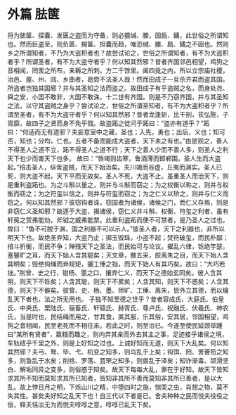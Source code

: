 # 外篇 胠箧
将为胠箧、探囊、发匮之盗而为守备，则必摄缄、縢，固扃、鐍，此世俗之所谓知也。然而巨盗至，则负匮、揭箧、担囊而趋，唯恐缄、縢、扃、鐍之不固也。然则乡之所谓知者，不乃为大盗积者也？故尝试论之，世俗之所谓知者，有不为大盗积者乎？所谓圣者，有不为大盗守者乎？何以知其然邪？昔者齐国邻邑相望，鸡狗之音相闻，罔罟之所布，耒耨之所刺，方二千馀里。阖四竟之内，所以立宗庙社稷，治邑、屋、州、闾、乡曲者，曷尝不法圣人哉！然而田成子一旦杀齐君而盗其国。所盗者岂独其国邪？并与其圣知之法而盗之。故田成子有乎盗贼之名，而身处尧、舜之安，小国不敢非，大国不敢诛，十二世有齐国。则是不乃窃齐国，并与其圣知之法，以守其盗贼之身乎？尝试论之，世俗之所谓至知者，有不为大盗积者乎？所谓至圣者，有不为大盗守者乎？何以知其然邪？昔者龙逢斩，比干剖，苌弘胣，子胥靡，故四子之贤而身不免乎戮。故盗跖之徒问于跖曰：“盗亦有道乎？”跖曰：“何适而无有道邪？夫妄意室中之藏，圣也；入先，勇也；出后，义也；知可否，知也；分均，仁也。五者不备而能成大盗者，天下未之有也。”由是观之，善人不得圣人之道不立，跖不得圣人之道不行；天下之善人少而不善人多，则圣人之利天下也少而害天下也多。
故曰：“唇竭则齿寒，鲁酒薄而邯郸围，圣人生而大盗起。”掊击圣人，纵舍盗贼，而天下始治矣。夫川竭而谷虚，丘夷而渊实。圣人已死，则大盗不起，天下平而无故矣。圣人不死，大盗不止。虽重圣人而治天下，则是重利盗跖也。为之斗斛以量之，则并与斗斛而窃之；为之权衡以称之，则并与权衡而窃之；为之符玺以信之，则并与符玺而窃之；为之仁义以矫之，则并与仁义而窃之。何以知其然邪？彼窃钩者诛，窃国者为诸侯，诸侯之门，而仁义存焉，则是非窃仁义圣知邪？故逐于大盗，揭诸侯，窃仁义并斗斛、权衡、符玺之利者，虽有轩冕之赏弗能劝，斧钺之威弗能禁。此重利盗跖而使不可禁者，是乃圣人之过也。故曰：“鱼不可脱于渊，国之利器不可以示人。”彼圣人者，天下之利器也，非所以明天下也。故绝圣弃知，大盗乃止；掷玉毁珠，小盗不起；焚符破玺，而民朴鄙；掊斗折衡，而民不争；殚残天下之圣法，而民始可与论议。擢乱六律，铄绝竽瑟，塞瞽旷之耳，而天下始人含其聪矣；灭文章，散五采，胶离朱之目，而天下始人含其明矣；毁绝钩绳而弃规矩，攦工倕之指，而天下始人有其巧矣。故曰：“大巧若拙。”削曾、史之行，钳杨、墨之口，攘弃仁义，而天下之德始玄同矣。彼人含其明，则天下不铄矣；人含其聪，则天下不累矣；人含其知，则天下不惑矣；人含其德，则天下不僻矣。彼曾、史、杨、墨、师旷、工倕、离朱，皆外立其德，而以爚乱天下者也，法之所无用也。
子独不知至德之世乎？昔者容成氏、大庭氏、伯皇氏、中央氏、栗陆氏、骊畜氏、轩辕氏、赫胥氏、尊卢氏、祝融氏、伏羲氏、神农氏，当是时也，民结绳而用之，甘其食，美其服，乐其俗，安其居，邻国相望，鸡狗之音相闻，民至老死而不相往来。若此之时，则至治已。今遂至使民延颈举踵曰“某所有贤者”，赢粮而趣之，则内弃其亲而外去其主之事，足迹接乎诸侯之境，车轨结乎千里之外，则是上好知之过也。上诚好知而无道，则天下大乱矣。何以知其然邪？夫弓、弩、毕、弋、机变之知多，则鸟乱于上矣；钩饵、罔、罟罾笱之知多，则鱼乱于水矣；削格、罗落、罝罘之知多，则兽乱于泽矣；知诈渐毒、颉滑坚白、解垢同异之变多，则俗惑于辩矣。故天下每每大乱，罪在于好知。故天下皆知求其所不知而莫知求其所已知者，皆知非其所不善而莫知非其所已善者，是以大乱。故上悖日月之明，下烁山川之精，中堕四时之施，惴耎之虫，肖翘之物，莫不失其性。甚矣夫好知之乱天下也！自三代以下者是已。舍夫种种之民而悦夫役役之佞，释夫恬淡无为而悦夫啍啍之意，啍啍已乱天下矣。
